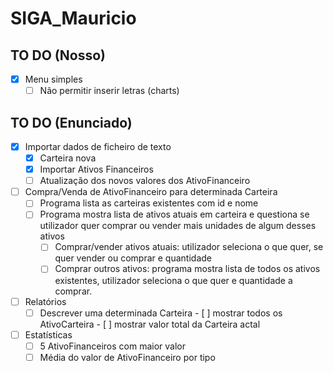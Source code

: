 # SIGA_Mauricio

## TO DO (Nosso)
- [x] Menu simples
  - [ ] Não permitir inserir letras (charts)

## TO DO (Enunciado)
- [x] Importar dados de ficheiro de texto
  - [x] Carteira nova
  - [x] Importar Ativos Financeiros
  - [ ] Atualização dos novos valores dos AtivoFinanceiro
- [ ] Compra/Venda de AtivoFinanceiro para determinada Carteira
  - [ ] Programa lista as carteiras existentes com id e nome
  - [ ] Programa mostra lista de ativos atuais em carteira e questiona se utilizador quer comprar ou vender mais unidades de algum desses ativos
    - [ ] Comprar/vender ativos atuais: utilizador seleciona o que quer, se quer vender ou comprar e quantidade
    - [ ] Comprar outros ativos: programa mostra lista de todos os ativos existentes, utilizador seleciona o que quer e quantidade a comprar.
- [ ] Relatórios
  - [ ] Descrever uma determinada Carteira
        - [ ] mostrar todos os AtivoCarteira
        - [ ] mostrar valor total da Carteira actal
- [ ] Estatísticas
  - [ ] 5 AtivoFinanceiros com maior valor
  - [ ] Média do valor de AtivoFinanceiro por tipo